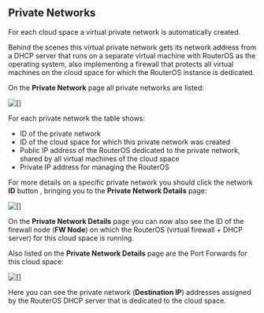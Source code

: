 ## Private Networks

For each cloud space a virtual private network is automatically created.

Behind the scenes this virtual private network gets its network address from a DHCP server that runs on a separate virtual machine with RouterOS as the operating system, also implementing a firewall that protects all virtual machines on the cloud space for which the RouterOS instance is dedicated.

On the **Private Network** page all private networks are listed:

![[]](PrivateNetworks.png)

For each private network the table shows:
- ID of the private network
- ID of the cloud space for which this private network was created
- Public IP address of the RouterOS dedicated to the private network, shared by all virtual machines of the cloud space
- Private IP address for managing the RouterOS

For more details on a specific private network you should click the network **ID** button , bringing you to the **Private Network Details** page:

![[]](PrivateNetworkDetails.png)

On the **Private Network Details** page you can now also see the ID of the firewall node (**FW Node**) on which the RouterOS (virtual firewall + DHCP server) for this cloud space is running.

Also listed on the **Private Network Details** page are the Port Forwards for this cloud space:

![[]](PortForwardings.png)

Here you can see the private network (**Destination IP**) addresses assigned by the RouterOS DHCP server that is dedicated to the cloud space.
